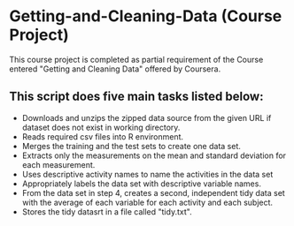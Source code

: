 # Getting-and-Cleaning-Data (Course Project)
This course project is completed as partial requirement of the Course entered "Getting and Cleaning Data" offered by Coursera.

## This script does five main tasks listed below:
*  Downloads and unzips the zipped data source from the given URL if dataset does not exist in working directory.
*  Reads required csv files into R environment.
*  Merges the training and the test sets to create one data set.
*  Extracts only the measurements on the mean and standard deviation for each measurement.
*  Uses descriptive activity names to name the activities in the data set
*  Appropriately labels the data set with descriptive variable names.
*  From the data set in step 4, creates a second, independent tidy data set with the average of each variable for each activity and each subject.
*  Stores the tidy datasrt in a file called "tidy.txt".

